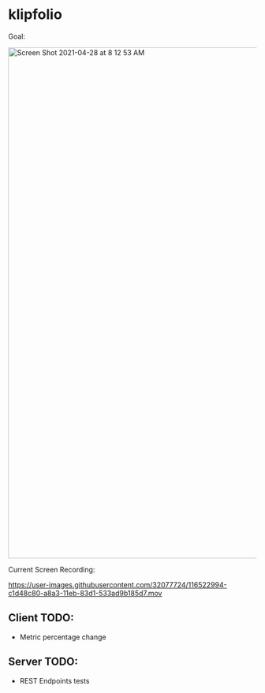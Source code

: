 # klipfolio

Goal:

<img width="1037" alt="Screen Shot 2021-04-28 at 8 12 53 AM" src="https://user-images.githubusercontent.com/32077724/116401723-91381880-a7f9-11eb-861e-a3602b12bd28.png">

Current Screen Recording:

https://user-images.githubusercontent.com/32077724/116522994-c1d48c80-a8a3-11eb-83d1-533ad9b185d7.mov

## Client TODO:
- Metric percentage change

## Server TODO:
- REST Endpoints tests

